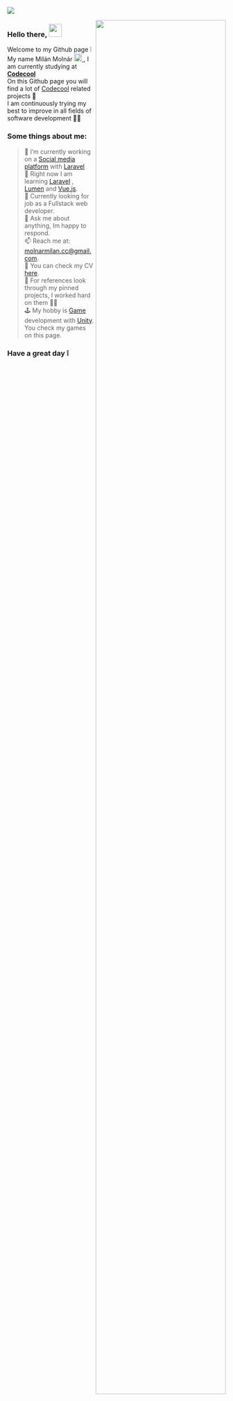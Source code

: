 ![](https://img.shields.io/badge/Awesome-passed-informational?style=flat&logo=<LOGO_NAME>&logoColor=white&color=2bbc8a)

<img border-radius="10px" src="https://i.imgur.com/g2zFjdh.gif" height="90%" width="300px" align="right" />

### Hello there, <img src="https://raw.githubusercontent.com/MartinHeinz/MartinHeinz/master/wave.gif" width="30px">



Welcome to my Github page :grey_exclamation: <br>
My name Milán Molnár <a href="https://www.linkedin.com/in/mil%C3%A1n-moln%C3%A1r-4467411b4/">
  <img alt="linkedin" width="18px" src="https://cdn.jsdelivr.net/npm/simple-icons@v3/icons/linkedin.svg" />
</a>, I am currently studying at <b> [Codecool] </b> <br>
On this Github page you will find a lot of [Codecool] related projects :notebook_with_decorative_cover: <br>
I am continuously trying my best to improve in all fields of software development :weight_lifting_man: <br>



### Some things about me:

> 🔭 I’m currently working on a [Social media platform] with [Laravel]  <br>
> 🌱 Right now I am learning [Laravel] , [Lumen] and [Vue.js].<br>
>:necktie: Currently looking for job as a Fullstack web developer.<br>
> 💬 Ask me about anything, Im happy to respond.<br>
> 📫 Reach me at: molnarmilan.cc@gmail.com.<br>
> :page_with_curl: You can check my CV [here].<br>
> :open_file_folder: For references look through my pinned projects, I worked hard on them :weight_lifting_man: <br>
> :joystick: My hobby is [Game] development with [Unity]. You check my games on this page. <br>
### Have a great day :grey_exclamation:

[//]: #
   [Codecool]: <https://codecool.com/hu/>
   [Github]: <https://github.com/>
   [Bootstrap]: <https://getbootstrap.com/>
   [jQuery]: <http://jquery.com>
   [Laravel]: <https://laravel.com/>
   [Php]: <https://www.php.net/>
   [PHP storm]: <https://www.jetbrains.com/phpstorm/>
   [Vue.js]: <https://vuejs.org/>
   [Lumen]: <https://lumen.laravel.com/>
   [Social media platform]: <https://github.com/MilanMolnar/Laravel-socialmedia-project>
   [Messenger app]: <https://github.com/MilanMolnar/Vue-messenger-app>
   [Unity]: <https://unity.com/>
   [Game]: <https://bit.ly/2W1nyI2>
   [here]: <https://milanmolnar.github.io/MilanMolnar/MMCV.pdf>
   
   
